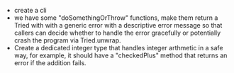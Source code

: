 - create a cli
- we have some "doSomethingOrThrow" functions, make them return a Tried with with a generic error with a descriptive error message so that callers can decide whether to handle the error gracefully or potentially crash the program via Tried.unwrap.
- Create a dedicated integer type that handles integer arthmetic in a safe way, for example, it should have a "checkedPlus" method that returns an error if the addition fails. 
